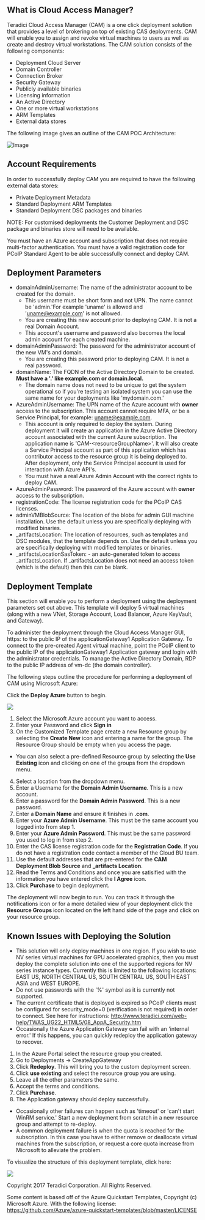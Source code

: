  ## What is Cloud Access Manager?
 Teradici Cloud Access Manager (CAM) is a one click deployment solution that provides a level of brokering on top of existing CAS deployments. CAM will enable you to assign and revoke virtual machines to users as well as create and destroy virtual workstations. The CAM solution consists of the following components:
 * Deployment Cloud Server
 * Domain Controller
 * Connection Broker
 * Security Gateway
 * Publicly available binaries
 * Licensing information
 * An Active Directory
 * One or more virtual workstations
 * ARM Templates
 * External data stores
 
The following image gives an outline of the CAM POC Architecture:

![Image](https://confluence.teradici.com/display/TSW/CAM+POC+Architecture?preview=/20551837/20552077/CAM%20POC%20Diagram.png)

 ## Account Requirements
In order to successfully deploy CAM you are required to have the following external data stores:
* Private Deployment Metadata
* Standard Deployment ARM Templates
* Standard Deployment DSC packages and binaries

NOTE: For customised deployments the Customer Deployment and DSC package and binaries store will need to be available.

You must have an Azure account and subscription that does not require multi-factor authentication. You must have a valid registration code for PCoIP Standard Agent to be able successfully connect and deploy CAM.  

## Deployment Parameters
* domainAdminUsername: The name of the administrator account to be created for the domain.
  * This username must be short form and not UPN. The name cannot be 'admin.'For example 'uname' is allowed and 'uname@example.com' is not allowed.
  * You are creating this new account prior to deploying CAM. It is not a real Domain Account.  
  * This account's username and password also becomes the local admin account for each created machine.
* domainAdminPassword: The password for the administrator account of the new VM's and domain.
   * You are creating this password prior to deploying CAM. It is not a real password.
* domainName: The FQDN of the Active Directory Domain to be created. **Must have a '.' like example.com or domain.local.**
  * The domain name does not need to be unique to get the system operational so if you're testing an isolated system you can use the same name for your deployments like 'mydomain.com.'
* AzureAdminUsername: The UPN name of the Azure account with **owner** access to the subscription. This account cannot require MFA, or be a Service Principal, for example: uname@example.com.
  * This account is only required to deploy the system. During deployment it will create an application in the Azure Active Directory account associated with the current Azure subscription. The application name is 'CAM-\<resourceGroupName\>'. It will also create a Service Principal account as part of this application which has contributor access to the resource group it is being deployed to. After deployment, only the Service Principal account is used for interaction with Azure API's.
  * You must have a real Azure Admin Account with the correct rights to deploy CAM.
* AzureAdminPassword: The password of the Azure account with **owner** access to the subscription.
* registrationCode: The license registration code for the PCoIP CAS licenses.
* adminVMBlobSource: The location of the blobs for admin GUI machine installation. Use the default unless you are specifically deploying with modified binaries.
* \_artifactsLocation: The location of resources, such as templates and DSC modules, that the template depends on. Use the default unless you are specifically deploying with modified templates or binaries.
* \_artifactsLocationSasToken: - an auto-generated token to access _artifactsLocation. If _artifactsLocation does not need an access token (which is the default) then this can be blank.

 ## Deployment Template 
 This section will enable you to perform a deployment using the deployment parameters set out above.
 This template will deploy 5 virtual machines (along with a new VNet, Storage Account, Load Balancer, Azure KeyVault, and Gateway).

 To administer the deployment through the Cloud Access Manager GUI, https: to the public IP of the applicationGateway1 Application Gateway. To connect to the pre-created Agent virtual machine, point the PCoIP client to the public IP of the applicationGateway1 Application gateway and login with the administrator credentials. To manage the Active Directory Domain, RDP to the public IP address of vm-dc (the domain controller).

The following steps outline the procedure for performing a deployment of CAM using Microsoft Azure: 

 Click the <b> Deploy Azure </b> button to  begin.

<a target="_blank" href="https://portal.azure.com/#create/Microsoft.Template/uri/https%3A%2F%2Fraw.githubusercontent.com%2Fteradici%2Fdeploy%2Fmaster%2Fdev%2Fdomain-controller%2Fazuredeploy.json">
    <img src="http://azuredeploy.net/deploybutton.png"/>
</a>

1. Select the Microsoft Azure account you want to access.
1. Enter your Password and click <b>Sign in</b>
1. On the Customized Template page create a new Resource group by selecting the <b>Create New</b> icon and entering a name for the group. The Resource Group should be empty when you access the page.
* You can also select a pre-defined Resource group by selecting the <b>Use Existing</b> icon and clicking on one of the groups from the dropdown menu.

4. Select a location from the dropdown menu.
5. Enter a Username for the <b>Domain Admin Username</b>. This is a new account.
6. Enter a password for the <b>Domain Admin Password</b>. This is a new password.
7. Enter a <b>Domain Name</b> and ensure it finishes in <b>.com</b>.
8. Enter your <b>Azure Admin Username</b>. This must be the same account you logged into from step 1.
9. Enter your <b>Azure Admin Password</b>. This must be the same password you used to log in from step 2.
10. Enter the CAS license registration code for the <b>Registration Code</b>. If you do not have a registration code contact a member of the Cloud BU team.
11. Use the default addresses that are pre-entered for the <b>CAM Deployment Blob Source</b> and <b>_artifacts Location</b>. 
12. Read the Terms and Conditions and once you are satisified with the information you have entered click the <b> I Agree</b> icon.
13. Click <b>Purchase</b> to begin deployment.

The deployment will now begin to run. You can track it through the notifications icon or for a more detailed view of your deployment click the <b>Resource Groups </b> icon located on the left hand side of the page and click on your resource group.

## Known Issues with Deploying the Solution

* This solution will only deploy machines in one region. If you wish to use NV series virtual machines for GPU accelerated graphics, then you must deploy the complete solution into one of the supported regions for NV series instance types. Currently this is limited to the following locations: EAST US, NORTH CENTRAL US, SOUTH CENTRAL US, SOUTH EAST ASIA and WEST EUROPE.
* Do not use passwords with the '%' symbol as it is currently not supported.
* The current certificate that is deployed is expired so PCoIP clients must be configured for security_mode=0 (verification is not required) in order to connect. See here for instructions: http://www.teradici.com/web-help/TWAS_UG22_HTML5/08_AppA_Security.htm
* Occasionally the Azure Application Gateway can fail with an 'internal error.' If this happens, you can quickly redeploy the application gateway to recover.
 1. In the Azure Portal select the resource group you created.
 1. Go to Deployments -> CreateAppGateway
 1. Click <b>Redeploy</b>. This will bring you to the custom deployment screen.
 1. Click <b>use existing</b> and select the resource group you are using.
 1. Leave all the other parameters the same.
 1. Accept the terms and conditions.
 1. Click <b>Purchase</b>.
 1. The Application gateway should deploy successfully.
* Occasionally other failures can happen such as 'timeout' or 'can't start WinRM service.' Start a new deployment from scratch in a new resource group and attempt to re-deploy.
* A common deployment failure is when the quota is reached for the subscription. In this case you have to either remove or deallocate virtual machines from the subscription, or request a core quota increase from Microsoft to alleviate the problem.

        
To visualize the structure of this deployment template, click here:

<a target="_blank" href="http://armviz.io/#/?load=https%3A%2F%2Fraw.githubusercontent.com%2Fteradici%2Fdeploy%2Fmaster%2Fdev%2Fdomain-controller%2Fazuredeploy.json">
    <img src="http://armviz.io/visualizebutton.png"/>
</a>



Copyright 2017 Teradici Corporation. All Rights Reserved.

Some content is based off of the Azure Quickstart Templates, Copyright (c) Microsoft Azure. With the following license: https://github.com/Azure/azure-quickstart-templates/blob/master/LICENSE
